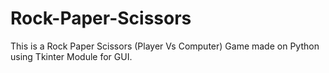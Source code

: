 # Rock-Paper-Scissors
This is a Rock Paper Scissors (Player Vs Computer) Game made on Python using Tkinter Module for GUI.
